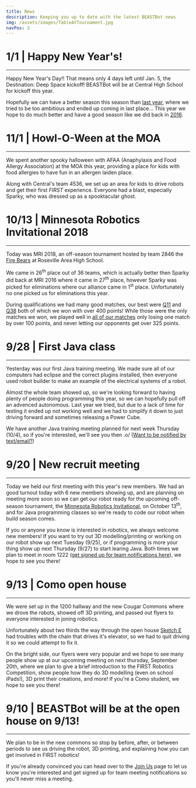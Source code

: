 ```yaml
---
title: News
description: Keeping you up to date with the latest BEASTBot news
img: /assets/images/TableAtTournament.jpg
navPos: 3
---
```

# 1/1 | Happy New Year's!
---
Happy New Year's Day!! That means only 4 days left until Jan. 5, the Destination: Deep Space kickoff! BEASTBot will be at Central High School for kickoff this year.

Hopefully we can have a better season this season than [last year](?robots/2018), where we tried to be too ambitious and ended up coming in last place... This year we hope to do much better and have a good season like we did back in [2016](?robots/2016).

# 11/1 | Howl-O-Ween at the MOA
---
We spent another spooky halloween with AFAA (Anaphylaxis and Food Allergy Association) at the MOA this year, providing a place for kids with food allergies to have fun in an allergen laiden place.

Along with Central's team 4536, we set up an area for kids to drive robots and get their first *FIRST* experience. Everyone had a blast, especially Sparky, who was dressed up as a spooktacular ghost.

<div style="text-align: center;" id="photos"></div>
<script>
	window.onload = function() {
	insertLightbox([
	'/assets/images/SparkySpooky.jpg',
	'/assets/images/SparkySpooky2.jpg'
	], [
	'Our 2016 robot, Sparky in it\'s 2018 Halloween costume',
	'Sparky driving around in costume'
	]);
};
</script>
<script>document.onkeydown = checkKey;</script>

# 10/13 | Minnesota Robotics Invitational 2018
---
Today was MRI 2018, an off-season tournament hosted by team 2846 the [Fire Bears](http://firebears.org) at Roseville Area High School.

We came in 26<sup>th</sup> place out of 36 teams, which is actually better then Sparky did back at MRI 2016 where it came in 27<sup>th</sup> place, however Sparky was picked for eliminations where our alliance came in 1<sup>st</sup> place. Unfortunately no one picked us for eliminations this year.

During qualifications we had many good matches, our best were [Q11](https://www.youtube.com/watch?v=9eI8aXEZZOY) and [Q38](https://www.youtube.com/watch?v=zdbOvq16ZQE) both of which we won with over 400 points! While those were the only matches we won, we played well in [all of our matches](https://www.youtube.com/playlist?list=PLsGoZif4noViembyFHQlQZEUfVscAKmc1) only losing one match by over 100 points, and never letting our opponents get over 325 points.

# 9/28 | First Java class
---
Yesterday was our first Java training meeting. We made sure all of our computers had eclipse and the correct plugins installed, then everyone used robot builder to make an example of the electrical systems of a robot.

Almost the whole team showed up, so we're looking forward to having plenty of people doing programming this year, so we can hopefully pull off an advenced autonomous. Last year we tried, but due to a lack of time for testing it ended up not working well and we had to simplify it down to just driving forward and sometimes releasing a Power Cube.

We have another Java training meeting planned for next week Thursday (10/4), so if you're interested, we'll see you then .o/ ([Want to be notified by text/email?](?join))

# 9/20 | New recruit meeting
---
Today we held our first meeting with this year's new members. We had an good turnout today with 6 new members showing up, and are planning on meeting more soon so we can get our robot ready for the upcoming off-season tournament, the [Minnesota Robotics Invitational](http://firebears.org/?page_id=375), on October 13<sup>th</sup>, and for Java programming classes so we're ready to code our robot when build season comes.

If you or anyone you know is interested in robotics, we always welcome new members! If you want to try out 3D modelling/printing or working on our robot show up next Tuesday (9/25), or if programming is more your thing show up next Thursday (9/27) to start learing Java. Both times we plan to meet in room 1222 ([get signed up for team notifications here](?join)), we hope to see you there!

# 9/13 | Como open house
---
We were set up in the 1200 hallway and the new Cougar Commons where we drove the robots, showed off 3D printing, and passed out flyers to everyone interested in joning robotics.

Unfortunately about two thirds the way through the open house [Sketch E](?robots/2018) had troubles with the chain that drives it's elevator, so we had to quit driving it so we could attempt to fix it.

On the bright side, our flyers were very popular and we hope to see many people show up at our upcoming meeting on next thursday, September 20th, where we plan to give a brief introduction to the FIRST Robotics Competition, show people how they do 3D modelling (even on school iPads!), 3D print their creations, and more! If you're a Como student, we hope to see you there!

# 9/10 | BEASTBot will be at the open house on 9/13!
---
We plan to be in the new commons so stop by before, after, or between periods to see us driving the robot, 3D printing, and explaining how you can get involved in FIRST robotics!

If you're already convinced you can head over to the [Join Us](?join) page to let us know you're interested and get signed up for team meeting notifications so you'll never miss a meeting.